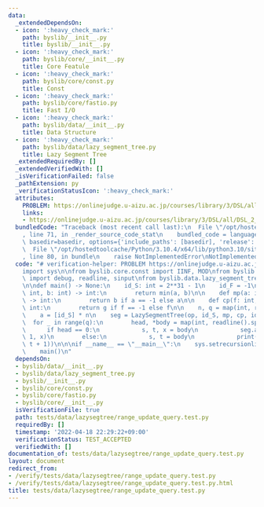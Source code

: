 ```yaml
---
data:
  _extendedDependsOn:
  - icon: ':heavy_check_mark:'
    path: byslib/__init__.py
    title: byslib/__init__.py
  - icon: ':heavy_check_mark:'
    path: byslib/core/__init__.py
    title: Core Featule
  - icon: ':heavy_check_mark:'
    path: byslib/core/const.py
    title: Const
  - icon: ':heavy_check_mark:'
    path: byslib/core/fastio.py
    title: Fast I/O
  - icon: ':heavy_check_mark:'
    path: byslib/data/__init__.py
    title: Data Structure
  - icon: ':heavy_check_mark:'
    path: byslib/data/lazy_segment_tree.py
    title: Lazy Segment Tree
  _extendedRequiredBy: []
  _extendedVerifiedWith: []
  _isVerificationFailed: false
  _pathExtension: py
  _verificationStatusIcon: ':heavy_check_mark:'
  attributes:
    PROBLEM: https://onlinejudge.u-aizu.ac.jp/courses/library/3/DSL/all/DSL_2_F
    links:
    - https://onlinejudge.u-aizu.ac.jp/courses/library/3/DSL/all/DSL_2_F
  bundledCode: "Traceback (most recent call last):\n  File \"/opt/hostedtoolcache/Python/3.10.4/x64/lib/python3.10/site-packages/onlinejudge_verify/documentation/build.py\"\
    , line 71, in _render_source_code_stat\n    bundled_code = language.bundle(stat.path,\
    \ basedir=basedir, options={'include_paths': [basedir], 'release': True}).decode()\n\
    \  File \"/opt/hostedtoolcache/Python/3.10.4/x64/lib/python3.10/site-packages/onlinejudge_verify/languages/python.py\"\
    , line 80, in bundle\n    raise NotImplementedError\nNotImplementedError\n"
  code: "# verification-helper: PROBLEM https://onlinejudge.u-aizu.ac.jp/courses/library/3/DSL/all/DSL_2_F\n\
    import sys\n\nfrom byslib.core.const import IINF, MOD\nfrom byslib.core.fastio\
    \ import debug, readline, sinput\nfrom byslib.data.lazy_segment_tree import LazySegmentTree\n\
    \n\ndef main() -> None:\n    id_S: int = 2**31 - 1\n    id_F = -1\n\n    def op(a:\
    \ int, b: int) -> int:\n        return min(a, b)\n\n    def mp(a: int, b: int)\
    \ -> int:\n        return b if a == -1 else a\n\n    def cp(f: int, g: int) ->\
    \ int:\n        return g if f == -1 else f\n\n    n, q = map(int, readline().split())\n\
    \    a = [id_S] * n\n    seg = LazySegmentTree(op, id_S, mp, cp, id_F, a)\n  \
    \  for _ in range(q):\n        head, *body = map(int, readline().split())\n  \
    \      if head == 0:\n            s, t, x = body\n            seg.apply(s, t +\
    \ 1, x)\n        else:\n            s, t = body\n            print(seg.query(s,\
    \ t + 1))\n\n\nif __name__ == \"__main__\":\n    sys.setrecursionlimit(10**6)\n\
    \    main()\n"
  dependsOn:
  - byslib/data/__init__.py
  - byslib/data/lazy_segment_tree.py
  - byslib/__init__.py
  - byslib/core/const.py
  - byslib/core/fastio.py
  - byslib/core/__init__.py
  isVerificationFile: true
  path: tests/data/lazysegtree/range_update_query.test.py
  requiredBy: []
  timestamp: '2022-04-18 22:29:22+09:00'
  verificationStatus: TEST_ACCEPTED
  verifiedWith: []
documentation_of: tests/data/lazysegtree/range_update_query.test.py
layout: document
redirect_from:
- /verify/tests/data/lazysegtree/range_update_query.test.py
- /verify/tests/data/lazysegtree/range_update_query.test.py.html
title: tests/data/lazysegtree/range_update_query.test.py
---
```

